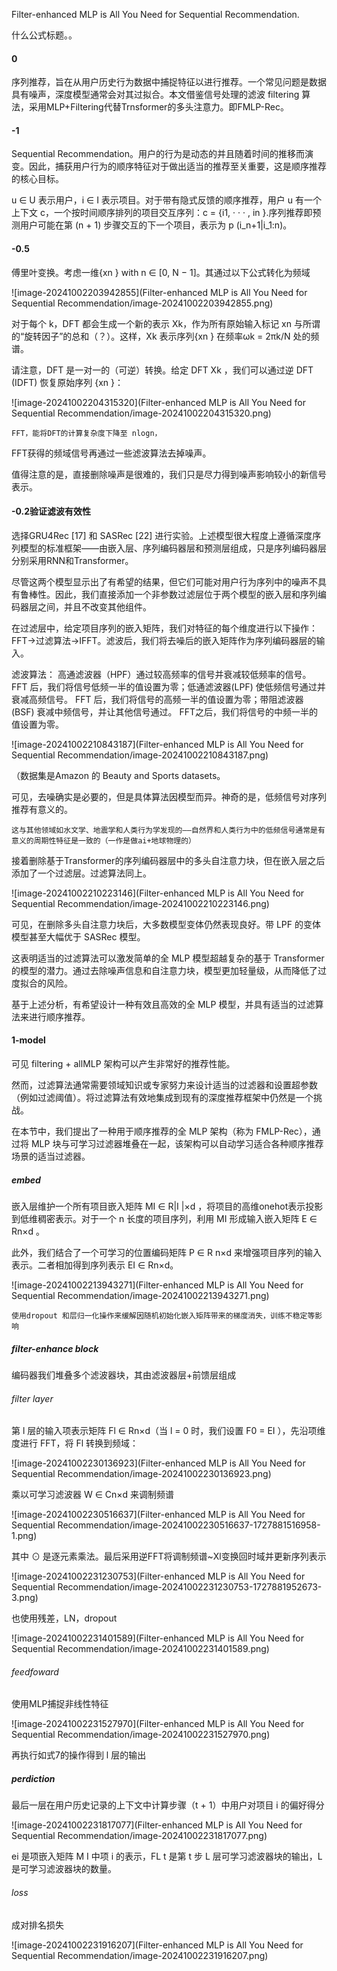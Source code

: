 Filter-enhanced MLP is All You Need for Sequential Recommendation.

什么公式标题。。

#### 0

序列推荐，旨在从用户历史行为数据中捕捉特征以进行推荐。一个常见问题是数据具有噪声，深度模型通常会对其过拟合。本文借鉴信号处理的滤波 filtering 算法，采用MLP+Filtering代替Trnsformer的多头注意力。即FMLP-Rec。

#### -1

Sequential Recommendation。用户的行为是动态的并且随着时间的推移而演变。因此，捕获用户行为的顺序特征对于做出适当的推荐至关重要，这是顺序推荐的核心目标。

u ∈ U 表示用户，i ∈ I 表示项目。对于带有隐式反馈的顺序推荐，用户 u 有一个上下文 c，一个按时间顺序排列的项目交互序列：c = {i1, · · · , in }.序列推荐即预测用户可能在第 (n + 1) 步骤交互的下一个项目，表示为 p (i_n+1|i_1:n)。

#### -0.5

傅里叶变换。考虑一维{xn } with n ∈ [0, N − 1]。其通过以下公式转化为频域

![image-20241002203942855](Filter-enhanced MLP is All You Need for Sequential Recommendation/image-20241002203942855.png)

对于每个 k，DFT 都会生成一个新的表示 Xk，作为所有原始输入标记 xn 与所谓的“旋转因子”的总和（？）。这样，Xk 表示序列{xn } 在频率ωk = 2πk/N 处的频谱。

请注意，DFT 是一对一的（可逆）转换。给定 DFT Xk ，我们可以通过逆 DFT (IDFT) 恢复原始序列 {xn }：

![image-20241002204315320](Filter-enhanced MLP is All You Need for Sequential Recommendation/image-20241002204315320.png)

```
FFT，能将DFT的计算复杂度下降至 nlogn， 
```

FFT获得的频域信号再通过一些滤波算法去掉噪声。

值得注意的是，直接删除噪声是很难的，我们只是尽力得到噪声影响较小的新信号表示。

#### -0.2验证滤波有效性

选择GRU4Rec [17] 和 SASRec [22] 进行实验。上述模型很大程度上遵循深度序列模型的标准框架——由嵌入层、序列编码器层和预测层组成，只是序列编码器层分别采用RNN和Transformer。

尽管这两个模型显示出了有希望的结果，但它们可能对用户行为序列中的噪声不具有鲁棒性。因此，我们直接添加一个非参数过滤层位于两个模型的嵌入层和序列编码器层之间，并且不改变其他组件。  

在过滤层中，给定项目序列的嵌入矩阵，我们对特征的每个维度进行以下操作：FFT→过滤算法→IFFT。滤波后，我们将去噪后的嵌入矩阵作为序列编码器层的输入。

滤波算法： 高通滤波器（HPF）通过较高频率的信号并衰减较低频率的信号。 FFT 后，我们将信号低频一半的值设置为零；低通滤波器(LPF) 使低频信号通过并衰减高频信号。 FFT 后，我们将信号的高频一半的值设置为零；带阻滤波器(BSF) 衰减中频信号，并让其他信号通过。 FFT之后，我们将信号的中频一半的值设置为零。

![image-20241002210843187](Filter-enhanced MLP is All You Need for Sequential Recommendation/image-20241002210843187.png)

（数据集是Amazon 的 Beauty and Sports datasets。

可见，去噪确实是必要的，但是具体算法因模型而异。神奇的是，低频信号对序列推荐有意义的。

```
这与其他领域如水文学、地震学和人类行为学发现的——自然界和人类行为中的低频信号通常是有意义的周期性特征是一致的（一作是做ai+地球物理的）
```

接着删除基于Transformer的序列编码器层中的多头自注意力块，但在嵌入层之后添加了一个过滤层。过滤算法同上。

![image-20241002210223146](Filter-enhanced MLP is All You Need for Sequential Recommendation/image-20241002210223146.png)

可见，在删除多头自注意力块后，大多数模型变体仍然表现良好。带 LPF 的变体模型甚至大幅优于 SASRec 模型。

这表明适当的过滤算法可以激发简单的全 MLP 模型超越复杂的基于 Transformer 的模型的潜力。通过去除噪声信息和自注意力块，模型更加轻量级，从而降低了过度拟合的风险。

基于上述分析，有希望设计一种有效且高效的全 MLP 模型，并具有适当的过滤算法来进行顺序推荐。

#### 1-model

可见 filtering + allMLP 架构可以产生非常好的推荐性能。

然而，过滤算法通常需要领域知识或专家努力来设计适当的过滤器和设置超参数（例如过滤阈值）。将过滤算法有效地集成到现有的深度推荐框架中仍然是一个挑战。

在本节中，我们提出了一种用于顺序推荐的全 MLP 架构（称为 FMLP-Rec），通过将 MLP 块与可学习过滤器堆叠在一起，该架构可以自动学习适合各种顺序推荐场景的适当过滤器。

##### embed

嵌入层维护一个所有项目嵌入矩阵 MI ∈ R|I |×d ，将项目的高维onehot表示投影到低维稠密表示。对于一个 n 长度的项目序列，利用 MI 形成输入嵌入矩阵 E ∈ Rn×d 。

此外，我们结合了一个可学习的位置编码矩阵 P ∈ R n×d 来增强项目序列的输入表示。二者相加得到序列表示 EI ∈ Rn×d。

![image-20241002213943271](Filter-enhanced MLP is All You Need for Sequential Recommendation/image-20241002213943271.png)

```
使用dropout 和层归一化操作来缓解因随机初始化嵌入矩阵带来的梯度消失，训练不稳定等影响
```

##### filter-enhance block

编码器我们堆叠多个滤波器块，其由滤波器层+前馈层组成

###### filter layer

第 l 层的输入项表示矩阵 Fl ∈ Rn×d（当 l = 0 时，我们设置 F0 = EI ），先沿项维度进行 FFT，将 Fl 转换到频域：

![image-20241002230136923](Filter-enhanced MLP is All You Need for Sequential Recommendation/image-20241002230136923.png)

乘以可学习滤波器 W ∈ Cn×d 来调制频谱

![image-20241002230516637](Filter-enhanced MLP is All You Need for Sequential Recommendation/image-20241002230516637-1727881516958-1.png)

其中 ⊙ 是逐元素乘法。最后采用逆FFT将调制频谱~Xl变换回时域并更新序列表示

![image-20241002231230753](Filter-enhanced MLP is All You Need for Sequential Recommendation/image-20241002231230753-1727881952673-3.png)

也使用残差，LN，dropout

![image-20241002231401589](Filter-enhanced MLP is All You Need for Sequential Recommendation/image-20241002231401589.png)

###### feedfoward

使用MLP捕捉非线性特征

![image-20241002231527970](Filter-enhanced MLP is All You Need for Sequential Recommendation/image-20241002231527970.png)

再执行如式7的操作得到 l 层的输出

##### perdiction

最后一层在用户历史记录的上下文中计算步骤（t + 1）中用户对项目 i 的偏好得分

![image-20241002231817077](Filter-enhanced MLP is All You Need for Sequential Recommendation/image-20241002231817077.png)

ei 是项嵌入矩阵 M I 中项 i 的表示，FL t 是第 t 步 L 层可学习滤波器块的输出，L 是可学习滤波器块的数量。

###### loss

成对排名损失

![image-20241002231916207](Filter-enhanced MLP is All You Need for Sequential Recommendation/image-20241002231916207.png)

